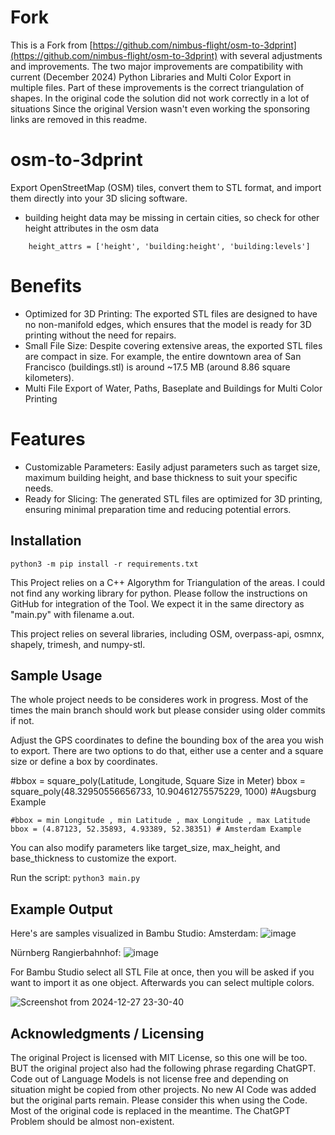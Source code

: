 # Fork
This is a Fork from [https://github.com/nimbus-flight/osm-to-3dprint](https://github.com/nimbus-flight/osm-to-3dprint) with several adjustments and improvements.
The two major improvements are compatibility with current (December 2024) Python Libraries and Multi Color Export in multiple files.
Part of these improvements is the correct triangulation of shapes. In the original code the solution did not work correctly in a lot of situations
Since the original Version wasn't even working the sponsoring links are removed in this readme.

# osm-to-3dprint
Export OpenStreetMap (OSM) tiles, convert them to STL format, and import them directly into your 3D slicing software.
- building height data may be missing in certain cities, so check for other height attributes in the osm data
```# Check for various height attributes
    height_attrs = ['height', 'building:height', 'building:levels']
```

# Benefits
- Optimized for 3D Printing: The exported STL files are designed to have no non-manifold edges, which ensures that the model is ready for 3D printing without the need for repairs.
- Small File Size: Despite covering extensive areas, the exported STL files are compact in size. For example, the entire downtown area of San Francisco (buildings.stl) is around ~17.5 MB (around 8.86 square kilometers).
- Multi File Export of Water, Paths, Baseplate and Buildings for Multi Color Printing

# Features
- Customizable Parameters: Easily adjust parameters such as target size, maximum building height, and base thickness to suit your specific needs.
- Ready for Slicing: The generated STL files are optimized for 3D printing, ensuring minimal preparation time and reducing potential errors.

## Installation
```python3 -m pip install -r requirements.txt```

This Project relies on a C++ Algorythm for Triangulation of the areas. I could not find any working library for python. 
Please follow the instructions on GitHub for integration of the Tool. We expect it in the same directory as "main.py" with filename a.out.

This project relies on several libraries, including OSM, overpass-api, osmnx, shapely, trimesh, and numpy-stl.

## Sample Usage
The whole project needs to be consideres work in progress. Most of the times the main branch should work but please consider using older commits if not.

Adjust the GPS coordinates to define the bounding box of the area you wish to export. There are two options to do that, either use a center and a square size or define a box by coordinates.

#bbox = square_poly(Latitude, Longitude, Square Size in Meter)
bbox = square_poly(48.32950556656733, 10.90461275575229, 1000) #Augsburg Example
```
#bbox = min Longitude , min Latitude , max Longitude , max Latitude
bbox = (4.87123, 52.35893, 4.93389, 52.38351) # Amsterdam Example
```

You can also modify parameters like target_size, max_height, and base_thickness to customize the export.

Run the script:
```python3 main.py```

## Example Output
Here's are samples visualized in Bambu Studio:
Amsterdam:
![image](https://github.com/user-attachments/assets/94267752-b349-49f3-b246-a426d121780d)

Nürnberg Rangierbahnhof:
![image](https://github.com/user-attachments/assets/0635b480-f29c-4d2a-baa7-708164dce163)

For Bambu Studio select all STL File at once, then you will be asked if you want to import it as one object. Afterwards you can select multiple colors.

![Screenshot from 2024-12-27 23-30-40](https://github.com/user-attachments/assets/e4eb4981-c2ce-4eba-a010-1145df96813a)



## Acknowledgments / Licensing
The original Project is licensed with MIT License, so this one will be too. BUT the original project also had the following phrase regarding ChatGPT. Code out of Language Models is not license free and depending on situation might be copied from other projects. No new AI Code was added but the original parts remain. Please consider this when using the Code.
Most of the original code is replaced in the meantime. The ChatGPT Problem should be almost non-existent.



